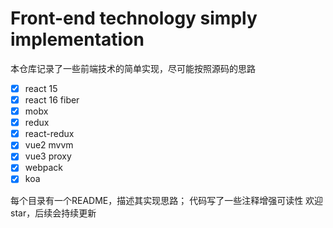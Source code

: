# Front-end technology simply implementation

本仓库记录了一些前端技术的简单实现，尽可能按照源码的思路

- [x] react 15
- [x] react 16 fiber
- [x] mobx
- [x] redux
- [x] react-redux
- [x] vue2 mvvm
- [x] vue3 proxy
- [x] webpack
- [x] koa

每个目录有一个README，描述其实现思路；
代码写了一些注释增强可读性
欢迎star，后续会持续更新

